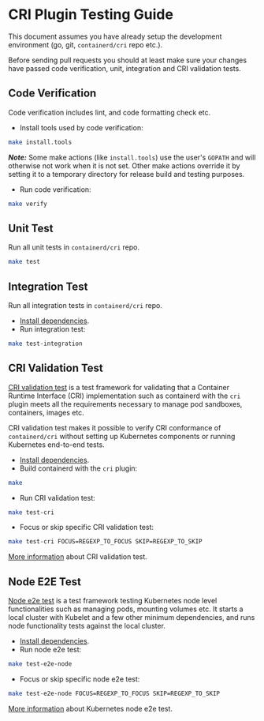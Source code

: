 CRI Plugin Testing Guide
========================
This document assumes you have already setup the development environment (go, git, `containerd/cri` repo etc.).

Before sending pull requests you should at least make sure your changes have passed code verification, unit, integration and CRI validation tests.
## Code Verification
Code verification includes lint, and code formatting check etc.
* Install tools used by code verification:
```bash
make install.tools
```
***Note:*** Some make actions (like `install.tools`) use the user's `GOPATH` and will otherwise not work when it is not set. Other make actions override it by setting it to a temporary directory for release build and testing purposes.
* Run code verification:
```bash
make verify
```
## Unit Test
Run all unit tests in `containerd/cri` repo.
```bash
make test
```
## Integration Test
Run all integration tests in `containerd/cri` repo.
* [Install dependencies](../README.md#install-dependencies).
* Run integration test:
```bash
make test-integration
```
## CRI Validation Test
[CRI validation test](https://github.com/kubernetes/community/blob/master/contributors/devel/cri-validation.md) is a test framework for validating that a Container Runtime Interface (CRI) implementation such as containerd with the `cri` plugin meets all the requirements necessary to manage pod sandboxes, containers, images etc.

CRI validation test makes it possible to verify CRI conformance of `containerd/cri` without setting up Kubernetes components or running Kubernetes end-to-end tests.
* [Install dependencies](../README.md#install-dependencies).
* Build containerd with the `cri` plugin:
```bash
make
```
* Run CRI validation test:
```bash
make test-cri
```
* Focus or skip specific CRI validation test:
```bash
make test-cri FOCUS=REGEXP_TO_FOCUS SKIP=REGEXP_TO_SKIP
```
[More information](https://github.com/kubernetes-sigs/cri-tools) about CRI validation test.
## Node E2E Test
[Node e2e test](https://github.com/kubernetes/community/blob/master/contributors/devel/e2e-node-tests.md) is a test framework testing Kubernetes node level functionalities such as managing pods, mounting volumes etc. It starts a local cluster with Kubelet and a few other minimum dependencies, and runs node functionality tests against the local cluster.
* [Install dependencies](../README.md#install-dependencies).
* Run node e2e test:
```bash
make test-e2e-node
```
* Focus or skip specific node e2e test:
```bash
make test-e2e-node FOCUS=REGEXP_TO_FOCUS SKIP=REGEXP_TO_SKIP
```
[More information](https://github.com/kubernetes/community/blob/master/contributors/devel/e2e-node-tests.md) about Kubernetes node e2e test.
